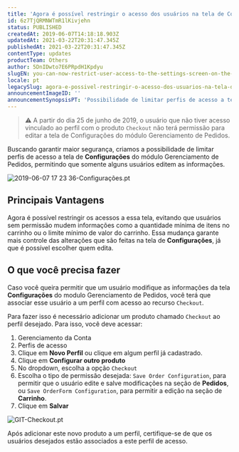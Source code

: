 ```yaml
---
title: 'Agora é possível restringir o acesso dos usuários na tela de Configurações do módulo Gerenciamento de Pedido'
id: 6z7TjQRMNWTmR1lKivjehn
status: PUBLISHED
createdAt: 2019-06-07T14:18:18.903Z
updatedAt: 2021-03-22T20:31:47.345Z
publishedAt: 2021-03-22T20:31:47.345Z
contentType: updates
productTeam: Others
author: 5DnIDwto7E6PRpdH1Kpdyu
slugEN: you-can-now-restrict-user-access-to-the-settings-screen-on-the-orders
locale: pt
legacySlug: agora-e-possivel-restringir-o-acesso-dos-usuarios-na-tela-de-configuracoes
announcementImageID: ''
announcementSynopsisPT: 'Possibilidade de limitar perfis de acesso a tela Configuração'
---
```


>⚠️ A partir do dia 25 de junho de 2019, o usuário que não tiver acesso vinculado ao perfil com o produto `Checkout`  não terá permissão para editar a tela de Configurações do módulo Gerenciamento de Pedidos.

Buscando garantir maior segurança, criamos a possibilidade de limitar perfis de acesso a tela de **Configurações** do módulo Gerenciamento de Pedidos, permitindo que somente alguns usuários editem as informações.

![2019-06-07 17 23 36-Configurações.pt](//images.ctfassets.net/alneenqid6w5/45magq14vJ6nY1opKENj62/f7f22017b6c4fb359d5d0a0211669401/2019-06-07_17_23_36-Configura____es.pt.png)

## Principais Vantagens

Agora é possível restringir os acessos a essa tela, evitando que usuários sem permissão mudem informações como a quantidade mínima de itens no carrinho ou o limite mínimo de valor do carrinho. Essa mudança garante mais controle das alterações que são feitas na tela de **Configurações**, já que é possível escolher quem edita.
 
## O que você precisa fazer

Caso você queira permitir que um usuário modifique as informações da tela **Configurações** do modulo Gerenciamento de Pedidos, você terá que associar esse usuário a um perfil com acesso ao recurso `Checkout`.

Para fazer isso é necessário adicionar um produto chamado `Checkout` ao perfil desejado. Para isso, você deve acessar:

 1. Gerenciamento da Conta
 2. Perfis de acesso
 3. Clique em **Novo Perfil** ou clique em algum perfil já cadastrado.
 4. Clique em **Configurar outro produto**
 5. No dropdown, escolha a opção `Checkout` 
 6. Escolha o tipo de permissão desejada: `Save Order Configuration`, para permitir que o usuário edite e salve modificações na seção de **Pedidos**, ou `Save OrderForm Configuration`, para permitir a edição na seção de **Carrinho**.
 7. Clique em **Salvar**

![GIT-Checkout.pt](//images.ctfassets.net/alneenqid6w5/4nqdHOVWcKnMNdMjLqJhtF/9d285f0e1d5c4f6f3277cbce6f73cfb3/GIT-Checkout.pt.gif)

Após adicionar este novo produto a um perfil, certifique-se de que os usuários desejados estão associados a este perfil de acesso.
  
